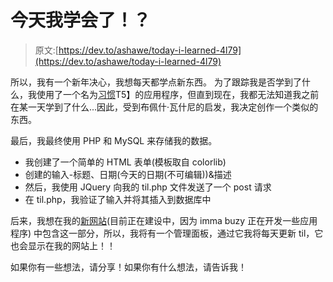 # 今天我学会了！？

> 原文:[https://dev.to/ashawe/today-i-learned-4l79](https://dev.to/ashawe/today-i-learned-4l79)

所以，我有一个新年决心，我想每天都学点新东西。
为了跟踪我是否学到了什么，我使用了一个名为[习惯](https://github.com/iSoron/uhabits)T5】的应用程序，但直到现在，我都无法知道我之前在某一天学到了什么...因此，受到布佩什·瓦什尼的启发，我决定创作一个类似的东西。

最后，我最终使用 PHP 和 MySQL 来存储我的数据。

*   我创建了一个简单的 HTML 表单(模板取自 colorlib)
*   创建的输入-标题、日期(今天的日期(不可编辑))&描述
*   然后，我使用 JQuery 向我的 til.php 文件发送了一个 post 请求
*   在 til.php，我验证了输入并将其插入到数据库中

后来，我想在我的[新网站](http://harshsaglani.byethost13.com/new/?i=1)(目前正在建设中，因为 imma buzy 正在开发一些应用程序)
中包含这一部分，所以，我将有一个管理面板，通过它我将每天更新 til，它也会显示在我的网站上！！

如果你有一些想法，请分享！如果你有什么想法，请告诉我！
